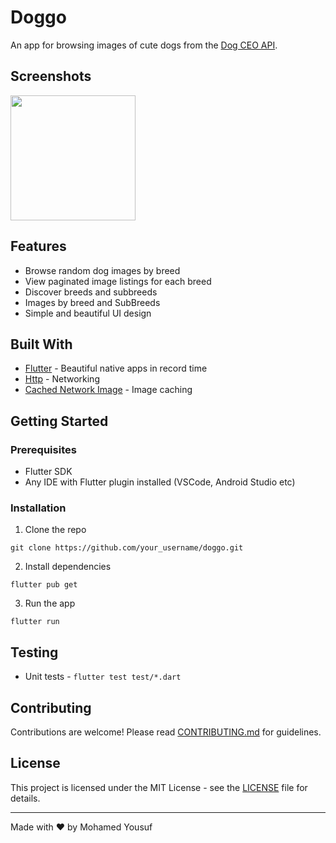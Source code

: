 
# Doggo 

An app for browsing images of cute dogs from the [Dog CEO API](https://dog.ceo/dog-api/).


## Screenshots

<img src="assets/images/appScreenShot.PNG" width="200">


## Features

- Browse random dog images by breed
- View paginated image listings for each breed
- Discover breeds and subbreeds
- Images by breed and SubBreeds
- Simple and beautiful UI design

## Built With

- [Flutter](https://flutter.dev/) - Beautiful native apps in record time
- [Http](https://pub.dev/packages/http) - Networking 
- [Cached Network Image](https://pub.dev/packages/cached_network_image) - Image caching


## Getting Started

### Prerequisites

- Flutter SDK
- Any IDE with Flutter plugin installed (VSCode, Android Studio etc)

### Installation

1. Clone the repo
```
git clone https://github.com/your_username/doggo.git
```
2. Install dependencies
```
flutter pub get
```
3. Run the app
```
flutter run
```

## Testing

- Unit tests - `flutter test test/*.dart`


## Contributing

Contributions are welcome! Please read [CONTRIBUTING.md](CONTRIBUTING.md) for guidelines.

## License

This project is licensed under the MIT License - see the [LICENSE](LICENSE) file for details.

---

Made with ❤️ by Mohamed Yousuf
